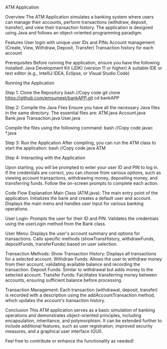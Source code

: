 ATM Application

Overview
The ATM Application simulates a banking system where users can manage their accounts, perform transactions (withdraw, deposit, transfer), and view their transaction history. 
The application is designed using Java and follows an object-oriented programming paradigm.

Features
User login with unique user IDs and PINs
Account management (Create, View, Withdraw, Deposit, Transfer)
Transaction history for each account

Prerequisites
Before running the application, ensure you have the following installed:
Java Development Kit (JDK) (version 11 or higher)
A suitable IDE or text editor (e.g., IntelliJ IDEA, Eclipse, or Visual Studio Code)

Running the Application

Step 1: Clone the Repository
bash
//Copy code
git clone https://github.com/emsumeet/bankAPP.git
cd bankAPP

Step 2: Compile the Java Files
Ensure you have all the necessary Java files in the same directory. The essential files are:
ATM.java
Account.java
Bank.java
Transaction.java
User.java

Compile the files using the following command:
bash
//Copy code
javac *.java

Step 3: Run the Application
After compiling, you can run the ATM class to start the application:
bash
//Copy code
java ATM

Step 4: Interacting with the Application

Upon starting, you will be prompted to enter your user ID and PIN to log in.
If the credentials are correct, you can choose from various options, such as viewing account transactions, withdrawing money, depositing money, and transferring funds.
Follow the on-screen prompts to complete each action.


Code Flow Explanation
Main Class (ATM.java):
The main entry point of the application.
Initializes the bank and creates a default user and account.
Displays the main menu and handles user input for various banking operations.

User Login:
Prompts the user for their ID and PIN.
Validates the credentials using the userLogin method from the Bank class.

User Menu:
Displays the user's account summary and options for transactions.
Calls specific methods (showTransHistory, withdrawFunds, depositFunds, transferFunds) based on user selection.

Transaction Methods:
Show Transaction History: Displays all transactions for a selected account.
Withdraw Funds: Allows the user to withdraw money from their account, validating available balance and recording the transaction.
Deposit Funds: Similar to withdrawal but adds money to the selected account.
Transfer Funds: Facilitates transferring money between accounts, ensuring sufficient balance before processing.

Transaction Management:
Each transaction (withdrawal, deposit, transfer) is recorded with a description using the addAccountTransaction method, which updates the account's transaction history.

Conclusion
This ATM application serves as a basic simulation of banking operations and demonstrates object-oriented principles, including encapsulation, inheritance, and polymorphism. 
It can be extended further to include additional features, such as user registration, improved security measures, and a graphical user interface (GUI).

Feel free to contribute or enhance the functionality as needed!

